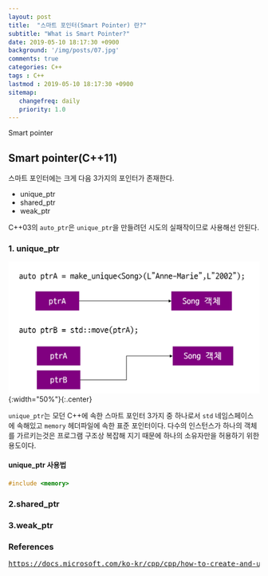 ```yaml
---
layout: post
title:  "스마트 포인터(Smart Pointer) 란?"
subtitle: "What is Smart Pointer?"
date: 2019-05-10 18:17:30 +0900
background: '/img/posts/07.jpg'
comments: true
categories: C++
tags : C++
lastmod : 2019-05-10 18:17:30 +0900
sitemap:
   changefreq: daily
   priority: 1.0
---
```


<div class="contentTitle">
Smart pointer
</div>

## Smart pointer(C++11)

스마트 포인터에는 크게 다음 3가지의 포인터가 존재한다.

- unique_ptr
- shared_ptr
- weak_ptr

C++03의 `auto_ptr`은 `unique_ptr`을 만들려던 시도의 실패작이므로 사용해선 안된다.

### 1. unique_ptr

![unique_ptr](/img/Cpp/unique_ptr.png){:width="50%"}{:.center}

`unique_ptr`는 모던 C++에 속한 스마트 포인터 3가지 중 하나로서 `std` 네임스페이스에 속해있고 `memory` 헤더파일에 속한 표준 포인터이다.
다수의 인스턴스가 하나의 객체를 가르키는것은 프로그램 구조상 복잡해 지기 때문에 하나의 소유자만을 허용하기 위한 용도이다.

#### unique_ptr 사용법

```cpp
#include <memory>

```

### 2.shared_ptr

### 3.weak_ptr


### References

<pre>
<a href="https://docs.microsoft.com/ko-kr/cpp/cpp/how-to-create-and-use-unique-ptr-instances?view=vs-2019">https://docs.microsoft.com/ko-kr/cpp/cpp/how-to-create-and-use-unique-ptr-instances?view=vs-2019</a>
</pre>
